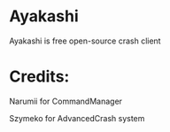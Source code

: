 # Ayakashi
Ayakashi is free open-source crash client

# Credits:
Narumii for CommandManager

Szymeko for AdvancedCrash system

